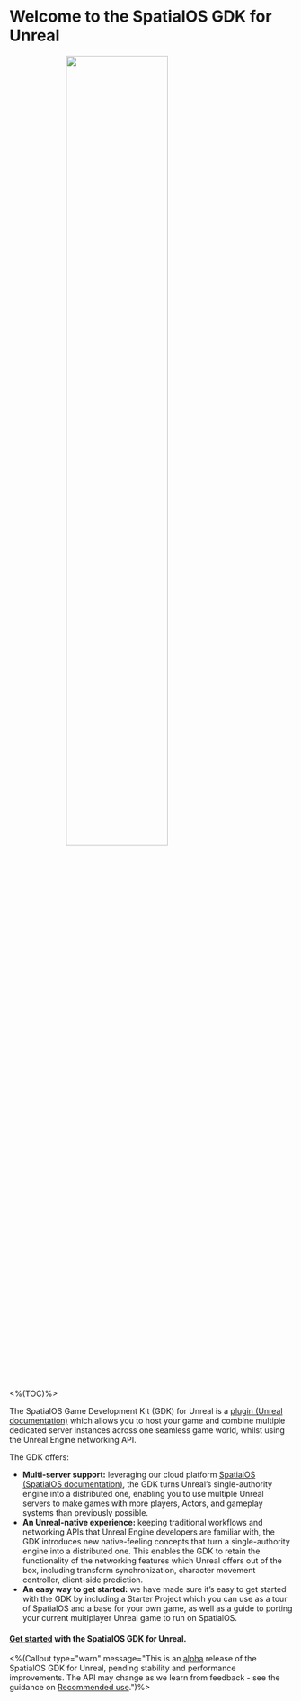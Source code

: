 # Welcome to the SpatialOS GDK for Unreal 

<img src="{{assetRoot}}assets/unrealgdk-headline-image.png" style=" margin: 0 auto; display: block; width: 60%" />

<br/>

<%(TOC)%>

The SpatialOS Game Development Kit (GDK) for Unreal is a <a href="" data-track-link="Plugin Link Clicked|product=Docs|platform=Win|label=Win" target="_blank">plugin (Unreal documentation)</a>  which allows you to host your game and combine multiple dedicated server instances across one seamless game world, whilst using the Unreal Engine networking API. 

The GDK offers:
* **Multi-server support:** leveraging our cloud platform [SpatialOS (SpatialOS documentation)](https://docs.improbable.io/reference/latest/shared/concepts/spatialos), the GDK turns Unreal’s single-authority engine into a distributed one,  enabling you to use multiple Unreal servers to make games with more players, Actors, and gameplay systems than previously possible.
* **An Unreal-native experience:** keeping traditional workflows and networking APIs that Unreal Engine developers are familiar with, the GDK introduces new native-feeling concepts that turn a single-authority engine into a distributed one. This enables the GDK to retain the functionality of the networking features which Unreal offers out of the box, including transform synchronization, character movement controller, client-side prediction.
* **An easy way to get started:** we have made sure it’s easy to get started with the GDK by including a Starter Project which you can use as a tour of SpatialOS and a base for your own game, as well as a guide to porting your current multiplayer Unreal game to run on SpatialOS.

#### [Get started]({{urlRoot}}/content/get-started/get-started.md) with the SpatialOS GDK for Unreal.

<%(Callout type="warn" message="This is an [alpha](https://docs.improbable.io/reference/latest/shared/release-policy#maturity-stages) release of the SpatialOS GDK for Unreal, pending stability and performance improvements. The API may change as we learn from feedback  - see the guidance on [Recommended use]({{URLRoot}}/content/recommended-use).")%>